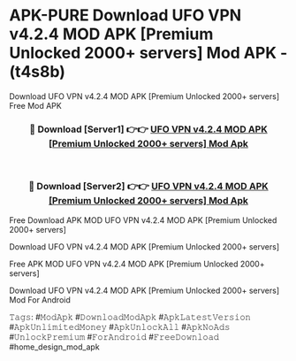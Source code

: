 # APK-PURE Download UFO VPN v4.2.4 MOD APK [Premium Unlocked 2000+ servers] Mod APK - (t4s8b)
Download UFO VPN v4.2.4 MOD APK [Premium Unlocked 2000+ servers] Free Mod APK

<div align="center">
<h3>🔴 Download [Server1] 👉👉 <a href="https://apk-comot.site?title=UFO_VPN_v4.2.4_MOD_APK_[Premium_Unlocked_2000+_servers]">UFO VPN v4.2.4 MOD APK [Premium Unlocked 2000+ servers] Mod Apk</a></h3><br>

<h3>🔴 Download [Server2] 👉👉 <a href="https://apk-comot.site?title=UFO_VPN_v4.2.4_MOD_APK_[Premium_Unlocked_2000+_servers]">UFO VPN v4.2.4 MOD APK [Premium Unlocked 2000+ servers] Mod Apk</a></h3>
</div>


Free Download APK MOD UFO VPN v4.2.4 MOD APK [Premium Unlocked 2000+ servers]

Download UFO VPN v4.2.4 MOD APK [Premium Unlocked 2000+ servers] 

Free APK MOD UFO VPN v4.2.4 MOD APK [Premium Unlocked 2000+ servers] 

Download UFO VPN v4.2.4 MOD APK [Premium Unlocked 2000+ servers] Mod For Android

𝚃𝚊𝚐𝚜: #𝙼𝚘𝚍𝙰𝚙𝚔 #𝙳𝚘𝚠𝚗𝚕𝚘𝚊𝚍𝙼𝚘𝚍𝙰𝚙𝚔 #𝙰𝚙𝚔𝙻𝚊𝚝𝚎𝚜𝚝𝚅𝚎𝚛𝚜𝚒𝚘𝚗 #𝙰𝚙𝚔𝚄𝚗𝚕𝚒𝚖𝚒𝚝𝚎𝚍𝙼𝚘𝚗𝚎𝚢 #𝙰𝚙𝚔𝚄𝚗𝚕𝚘𝚌𝚔𝙰𝚕𝚕 #𝙰𝚙𝚔𝙽𝚘𝙰𝚍𝚜 #𝚄𝚗𝚕𝚘𝚌𝚔𝙿𝚛𝚎𝚖𝚒𝚞𝚖 #𝙵𝚘𝚛𝙰𝚗𝚍𝚛𝚘𝚒𝚍 #𝙵𝚛𝚎𝚎𝙳𝚘𝚠𝚗𝚕𝚘𝚊𝚍 #home_design_mod_apk